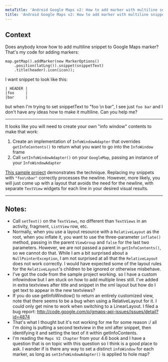 ```yaml
---
metaTitle: 'Android Google Maps v2: How to add marker with multiline snippet'
title: 'Android Google Maps v2: How to add marker with multiline snippet'
---
```


## Context

Does anybody know how to add multiline snippet to Google Maps marker? That's my code for adding markers:



```
map.getMap().addMarker(new MarkerOptions()
    .position(latLng()).snippet(snippetText)
    .title(header).icon(icon));

```

I want snippet to look like this:



```
| HEADER |
|foo     |
|bar     |

```

but when I'm trying to set snippetText to "foo \n bar", I see just `foo bar` and I don't have any ideas how to make it multiline. Can you help me?



---

It looks like you will need to create your own "info window" contents to make that work:


1. Create an implementation of `InfoWindowAdapter` that overrides `getInfoContents()` to return what you want to go into the `InfoWindow` frame
2. Call `setInfoWindowAdapter()` on your `GoogleMap`, passing an instance of your `InfoWindowAdapter`


[This sample project](https://github.com/commonsguy/cw-omnibus/tree/master/MapsV2/Popups) demonstrates the technique. Replacing my snippets with `"foo\nbar"` correctly processes the newline. However, more likely, you will just come up with a layout that avoids the need for the newline, with separate `TextView` widgets for each line in your desired visual results.



---

## Notes:

-  Call `setText()` on the `TextViews`, no different than `TextViews` in an activity, fragment, `ListView` row, etc.
-  Normally, when you use a layout resource with a `RelativeLayout` as the root, when you inflate it, you want to use the three-parameter `inflate()` method, passing in the parent `ViewGroup` and `false` for the last two parameters. However, we are not passed a parent in `getInfoContents()`, so we cannot do that. While I am a bit surprised about a `NullPointerException`, I am not surprised at all that the `RelativeLayout` does not work correctly. I would have expected some of the layout rules for the `RelativeLayout`'s children to be ignored or otherwise misbehave.
- I've got the code from the sample project working. so I have a custom infowindow but I am stuck on how to add multiple lines still. I've added in extra textviews after title and snippet in the xml layout but how do I get text to appear in the new textviews?
- If you do use getInfoWindow() to return an entirely customized view, note that there seems to be a bug when using a RelativeLayout for it. I could only get mine to work when switching to a LinearLayout. I filed a bug report:
http://code.google.com/p/gmaps-api-issues/issues/detail?id=4874
- That's what I thought but it's not working for me for some reason :/ all I'm doing is putting a second textview in the xml after snippet, then identifying it and setting the text of it within getInfoContents.
-  I'm reading the `Maps V2 Chapter` from your 4.6 book and I have a question that is on topic with this question so I think is a good place to ask. I wander if is there any way to set a distinct `infoWindow` for each marker, as long as `setInfoWindowAdapter()` is applied to hole map?
